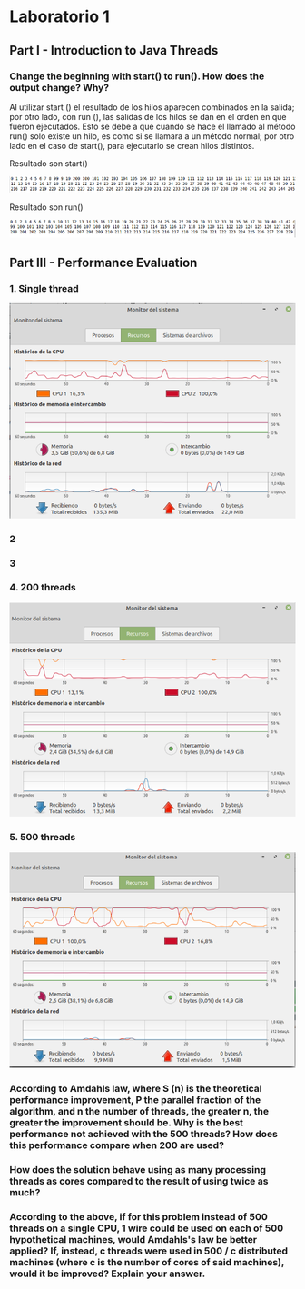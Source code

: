 # Laboratorio 1

## Part I - Introduction to Java Threads

### Change the beginning with start() to run(). How does the output change? Why?

Al utilizar start () el resultado de los hilos aparecen combinados en la salida; por otro lado, con run (), las salidas de los hilos se dan en el orden en que fueron ejecutados. Esto se debe a que cuando se hace el llamado al método run() solo existe un hilo, es como si se llamara a un método normal; por otro lado en el caso de start(), para ejecutarlo se crean hilos distintos.

Resultado son start()

![](https://github.com/migue1994/ARSW-LAB-01/blob/master/img/start.png)

Resultado son run()

![](https://github.com/migue1994/ARSW-LAB-01/blob/master/img/run.png)

## Part III - Performance Evaluation

### 1. Single thread

![](https://github.com/migue1994/ARSW-LAB-01/blob/master/img/caso1.png)

### 2

### 3

### 4. 200 threads

![](https://github.com/migue1994/ARSW-LAB-01/blob/master/img/caso2.png)

### 5. 500 threads 

![](https://github.com/migue1994/ARSW-LAB-01/blob/master/img/caso3.png)

### According to Amdahls law, where S (n) is the theoretical performance improvement, P the parallel fraction of the algorithm, and n the number of threads, the greater n, the greater the improvement should be. Why is the best performance not achieved with the 500 threads? How does this performance compare when 200 are used?

### How does the solution behave using as many processing threads as cores compared to the result of using twice as much?

### According to the above, if for this problem instead of 500 threads on a single CPU, 1 wire could be used on each of 500 hypothetical machines, would Amdahls's law be better applied? If, instead, c threads were used in 500 / c distributed machines (where c is the number of cores of said machines), would it be improved? Explain your answer.
